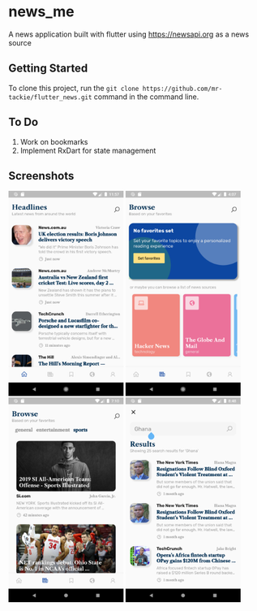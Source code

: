 # news_me

A news application built with flutter using https://newsapi.org as a news source

## Getting Started

To clone this project, run the `git clone https://github.com/mr-tackie/flutter_news.git` command in the command line.

## To Do
1. Work on bookmarks
2. Implement RxDart for state management

## Screenshots
<img src="1.png" alt="Home" width="45%"/> <img src="2.png" alt="Home" width="45%"/> <img src="3.png" alt="Home" width="45%"/> <img src="4.png" alt="Home" width="45%"/>
